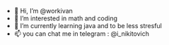 - 👋 Hi, I’m @workivan
- 👀 I’m interested in math and coding
- 🌱 I’m currently learning java and to be less stresful
- 📫 you can chat me in telegram : @i_nikitovich

<!---
workivan/workivan is a ✨ special ✨ repository because its `README.md` (this file) appears on your GitHub profile.
You can click the Preview link to take a look at your changes.
--->
